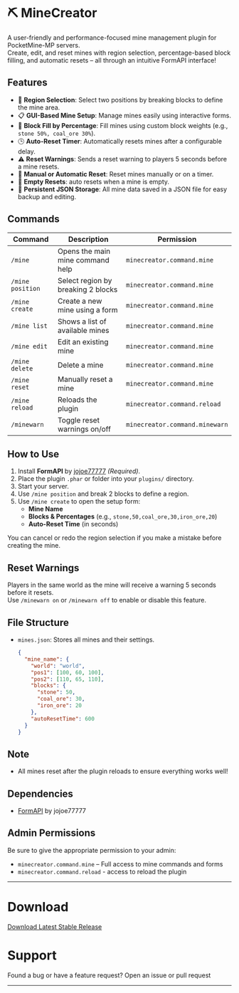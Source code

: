 # ⛏️ MineCreator

A user-friendly and performance-focused mine management plugin for PocketMine-MP servers.  
Create, edit, and reset mines with region selection, percentage-based block filling, and automatic resets – all through an intuitive FormAPI interface!

## Features
- 📐 **Region Selection**: Select two positions by breaking blocks to define the mine area.
- 📋 **GUI-Based Mine Setup**: Manage mines easily using interactive forms.
- 🧱 **Block Fill by Percentage**: Fill mines using custom block weights (e.g., `stone 50%, coal_ore 30%`).
- 🕒 **Auto-Reset Timer**: Automatically resets mines after a configurable delay.
- ⚠️ **Reset Warnings**: Sends a reset warning to players 5 seconds before a mine resets.
- 🔁 **Manual or Automatic Reset**: Reset mines manually or on a timer.
- 🧼 **Empty Resets**: auto resets when a mine is empty.
- 💾 **Persistent JSON Storage**: All mine data saved in a JSON file for easy backup and editing.

## Commands
| Command          | Description                          | Permission                   |
|------------------|--------------------------------------|------------------------------|
| `/mine`          | Opens the main mine command help     | `minecreator.command.mine`   |
| `/mine position` | Select region by breaking 2 blocks   | `minecreator.command.mine`   |
| `/mine create`   | Create a new mine using a form       | `minecreator.command.mine`   |
| `/mine list`   | Shows a list of available mines       | `minecreator.command.mine`   |
| `/mine edit`     | Edit an existing mine                | `minecreator.command.mine`   |
| `/mine delete`   | Delete a mine                        | `minecreator.command.mine`   |
| `/mine reset`    | Manually reset a mine                | `minecreator.command.mine`   |
| `/mine reload`    | Reloads the plugin                | `minecreator.command.reload`   |
| `/minewarn`      | Toggle reset warnings on/off         | `minecreator.command.minewarn`   |


## How to Use
1. Install **FormAPI** by [jojoe77777](https://github.com/jojoe77777/FormAPI) *(Required)*.
2. Place the plugin `.phar` or folder into your `plugins/` directory.
3. Start your server.
4. Use `/mine position` and break 2 blocks to define a region.
5. Use `/mine create` to open the setup form:
   - **Mine Name**
   - **Blocks & Percentages** (e.g., `stone,50,coal_ore,30,iron_ore,20`)
   - **Auto-Reset Time** (in seconds)

You can cancel or redo the region selection if you make a mistake before creating the mine.

## Reset Warnings
Players in the same world as the mine will receive a warning 5 seconds before it resets.  
Use `/minewarn on` or `/minewarn off` to enable or disable this feature.

## File Structure
- `mines.json`: Stores all mines and their settings.
  ```json
  {
    "mine_name": {
      "world": "world",
      "pos1": [100, 60, 100],
      "pos2": [110, 65, 110],
      "blocks": {
        "stone": 50,
        "coal_ore": 30,
        "iron_ore": 20
      },
      "autoResetTime": 600
    }
  }
  ```
## Note
- All mines reset after the plugin reloads to ensure everything works well!

## Dependencies
- [FormAPI](https://github.com/jojoe77777/FormAPI) by jojoe77777

## Admin Permissions
Be sure to give the appropriate permission to your admin:
- `minecreator.command.mine` – Full access to mine commands and forms
- `minecreator.command.reload` - access to reload the plugin

---

# Download
[Download Latest Stable Release](https://poggit.pmmp.io/r/255507/MineCreator_dev-9.phar)

# Support
Found a bug or have a feature request? Open an issue or pull request

---
